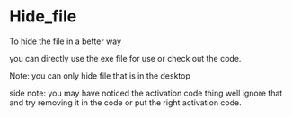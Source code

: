 # Hide_file
To hide the file in a better way


you can directly use the exe file for use or check out the code.


Note: you can only hide file that is in the desktop

side note: you may have noticed the activation code thing well ignore that and try removing it in the code or put the right activation code.
